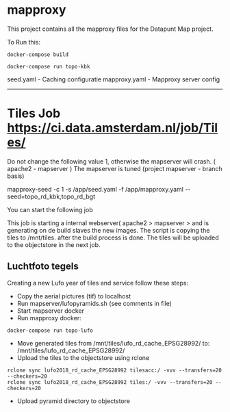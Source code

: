 # mapproxy

This project contains all the mapproxy files for the Datapunt Map project.

To Run this:

    docker-compose build
    
    docker-compose run topo-kbk

seed.yaml - Caching configuratie
mapproxy.yaml - Mapproxy server config

---------------------


# Tiles Job https://ci.data.amsterdam.nl/job/Tiles/

Do not change the following value 1, otherwise the mapserver will crash. ( apache2 - mapserver ) 
The mapserver is tuned (project mapserver - branch basis) 

mapproxy-seed -c 1 -s /app/seed.yaml -f /app/mapproxy.yaml --seed=topo_rd_kbk,topo_rd_bgt

You can start the following job 

This job is starting a internal webserver( apache2 > mapserver > and is generating on de build slaves the new images. The script is copying the tiles to /mnt/tiles. after the build process is done. The tiles will be uploaded to the objectstore in the next job. 

Luchtfoto tegels
----------------

Creating a new Lufo year of tiles and service follow these steps:

- Copy the aerial pictures (tif) to localhost
- Run mapserver/lufopyramids.sh (see comments in file)
- Start mapserver docker
- Run mapproxy docker: 
```
docker-compose run topo-lufo
```
- Move generated tiles from /mnt/tiles/lufo_rd_cache_EPSG28992/ to: /mnt/tiles/lufo<YEAR>_rd_cache_EPSG28992/
- Upload the tiles to the objectstore using rclone
```
rclone sync lufo2018_rd_cache_EPSG28992 tilesacc:/ -vvv --transfers=20 --checkers=20
rclone sync lufo2018_rd_cache_EPSG28992 tiles:/ -vvv --transfers=20 --checkers=20
```
- Upload pyramid directory to objectstore

